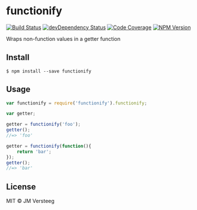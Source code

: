 # functionify
[![Build Status][travis-image]][travis-url]
[![devDependency Status][david-dev-image]][david-dev-url]
[![Code Coverage][coveralls-image]][coveralls-url]
[![NPM Version][npm-image]][npm-url]

Wraps non-function values in a getter function

## Install

```
$ npm install --save functionify
```

## Usage

```js
var functionify = require('functionify').functionify;

var getter;

getter = functionify('foo');
getter();
//=> 'foo'

getter = functionify(function(){
    return 'bar';
});
getter();
//=> 'bar'

```

## License

MIT © JM Versteeg

[travis-image]: https://img.shields.io/travis/jmversteeg/functionify.svg?style=flat-square
[travis-url]: https://travis-ci.org/jmversteeg/functionify

[david-dev-image]: https://img.shields.io/david/dev/jmversteeg/functionify.svg?style=flat-square
[david-dev-url]: https://david-dm.org/jmversteeg/functionify#info=devDependencies

[coveralls-image]: https://img.shields.io/coveralls/jmversteeg/functionify.svg?style=flat-square
[coveralls-url]: https://coveralls.io/r/jmversteeg/functionify

[npm-image]: https://img.shields.io/npm/v/functionify.svg?style=flat-square
[npm-url]: https://www.npmjs.com/package/functionify